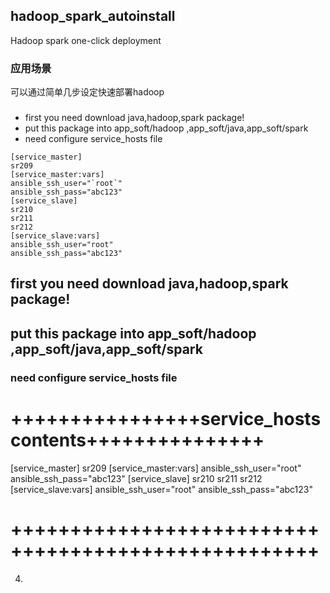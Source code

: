 ## hadoop_spark_autoinstall
 Hadoop spark one-click deployment
### 应用场景
可以通过简单几步设定快速部署hadoop
### 
* first you need download java,hadoop,spark package!
* put this package into app_soft/hadoop ,app_soft/java,app_soft/spark
* need configure service_hosts file
```
[service_master]
sr209
[service_master:vars]
ansible_ssh_user="`root`"
ansible_ssh_pass="abc123"
[service_slave]
sr210
sr211
sr212
[service_slave:vars]
ansible_ssh_user="root"
ansible_ssh_pass="abc123"

```












## first you need download java,hadoop,spark package!
## put this package into app_soft/hadoop ,app_soft/java,app_soft/spark
### need configure service_hosts file
# ++++++++++++++++service_hosts contents+++++++++++++++
[service_master]
sr209
[service_master:vars]
ansible_ssh_user="root"
ansible_ssh_pass="abc123"
[service_slave]
sr210
sr211
sr212
[service_slave:vars]
ansible_ssh_user="root"
ansible_ssh_pass="abc123"
# ++++++++++++++++++++++++++++++++++++++++++++++++++++
4.

